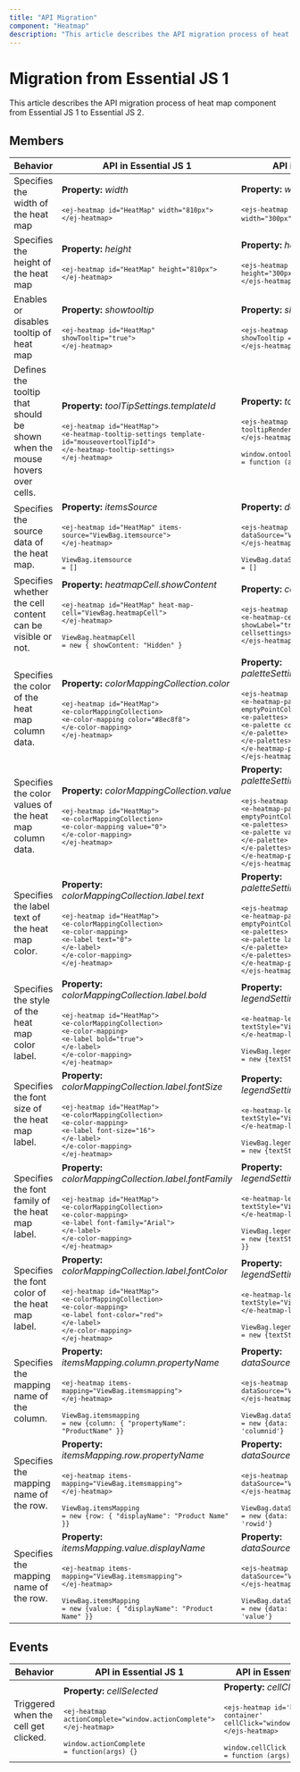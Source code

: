 ```yaml
---
title: "API Migration"
component: "Heatmap"
description: "This article describes the API migration process of heat map component from Essential JS 1 to Essential JS 2"
---
```


# Migration from Essential JS 1

This article describes the API migration process of heat map component from Essential JS 1 to Essential JS 2.

## Members

<!-- markdownlint-disable MD033 -->
| Behavior | API in Essential JS 1 | API in Essential JS 2 |
| --- | --- | --- |
| Specifies the width of the heat map | **Property:**  *width*<br/><br/><code>`<ej-heatmap id="HeatMap" width="810px">`<br/>`</ej-heatmap>`</code>| **Property:**  *width*<br/><br/><code>`<ejs-heatmap id='heatmap-container' width="300px">`</ejs-heatmap>`</code>|
| Specifies the height of the heat map| **Property:**  *height*<br/><br/><code>`<ej-heatmap id="HeatMap" height="810px">`<br/>`</ej-heatmap>`</code>|**Property:**  *height*<br/><br/><code>`<ejs-heatmap id='heatmap-container' height="300px">`<br/>`</ejs-heatmap>`</code>|
| Enables or disables tooltip of heat map| **Property:**  *showtooltip*<br/><br/><code>`<ej-heatmap id="HeatMap" showTooltip="true">`<br/>`</ej-heatmap>`</code>| **Property:**  *showTooltip*<br/><br/><code>`<ejs-heatmap id='heatmap-container' showTooltip = "true">`<br/>`</ejs-heatmap>`</code>|
| Defines the tooltip that should be shown when the mouse hovers over cells.| **Property:**  *toolTipSettings.templateId*<br/><br/><code>`<ej-heatmap id="HeatMap">`<br/>`<e-heatmap-tooltip-settings template-id="mouseovertoolTipId">`<br>`</e-heatmap-tooltip-settings>`<br>`</ej-heatmap>`</code>|**Property:**  *tooltipRender*<br/><br/><code>`<ejs-heatmap id='heatmap-container' tooltipRender="window.ontooltipRender">`<br/>`</ejs-heatmap>`<br><br><code>window.ontooltipRender = function (args) { }</code>|
| Specifies the source data of the heat map.| **Property:**  *itemsSource*<br/><br/><code>`<ej-heatmap id="HeatMap" items-source="ViewBag.itemsource">`<br/>`</ej-heatmap>`<br><br><code>ViewBag.itemsource = []</code>|**Property:**  *dataSource*<br/><br/><code>`<ejs-heatmap id='heatmap-container' dataSource="ViewBag.dataSource">`<br>`</ejs-heatmap>`<br><br><code>ViewBag.dataSource = []</code>|
| Specifies whether the cell content can be visible or not.| **Property:**  *heatmapCell.showContent*<br/><br/><code>`<ej-heatmap id="HeatMap" heat-map-cell="ViewBag.heatmapCell">`<br/>`</ej-heatmap>`<br><br><code>ViewBag.heatmapCell = new { showContent: "Hidden" }</code>|**Property:**  *cellSettings.showLabel* <br><br><code>`<ejs-heatmap id='heatmap-container'>`<br>`<e-heatmap-cellsettings showLabel="true"></e-heatmap-cellsettings>`<br>`</ejs-heatmap>`</code>|
| Specifies the color of the heat map column data.| **Property:**  *colorMappingCollection.color*<br/><br/><code>`<ej-heatmap id="HeatMap">`<br>`<e-colorMappingCollection>`<br>`<e-color-mapping color="#8ec8f8">`<br>`</e-color-mapping>`<br>`</ej-heatmap>`</code>|**Property:**  *paletteSettings.palette.color*<br/><br/><code>`<ejs-heatmap id='heatmap-container'>`<br>`<e-heatmap-palettesettings type="Fixed" emptyPointColor="white">`<br>`<e-palettes>`<br>`<e-palette color="rgb(238,238,238)">`<br>`</e-palette>`<br>`</e-palettes>`<br>`</e-heatmap-palettesettings>`<br>`</ejs-heatmap>`</code>|
| Specifies the color values of the heat map column data.| **Property:**  *colorMappingCollection.value*<br/><br/><code>`<ej-heatmap id="HeatMap">`<br>`<e-colorMappingCollection>`<br>`<e-color-mapping value="0">`<br>`</e-color-mapping>`<br>`</ej-heatmap>`</code>| **Property:**  *paletteSettings.palette.value*<br/><br/><code>`<ejs-heatmap id='heatmap-container'>`<br>`<e-heatmap-palettesettings type="Fixed" emptyPointColor="white">`<br>`<e-palettes>`<br>`<e-palette value="0">`<br>`</e-palette>`<br>`</e-palettes>`<br>`</e-heatmap-palettesettings>`<br>`</ejs-heatmap>`</code>|
| Specifies the label text of the heat map color.| **Property:**  *colorMappingCollection.label.text*<br/><br/><code>`<ej-heatmap id="HeatMap">`<br>`<e-colorMappingCollection>`<br>`<e-color-mapping>`<br>`<e-label text="0">`<br>`</e-label>`<br>`</e-color-mapping>`<br>`</ej-heatmap>`</code>|**Property:**  *paletteSettings.palette.label*<br/><br/><code>`<ejs-heatmap id='heatmap-container'>`<br>`<e-heatmap-palettesettings type="Fixed" emptyPointColor="white">`<br>`<e-palettes>`<br>`<e-palette label="No contributions">`<br>`</e-palette>`<br>`</e-palettes>`<br>`</e-heatmap-palettesettings>`<br>`</ejs-heatmap>`</code>|
| Specifies the style of the heat map color label.| **Property:**  *colorMappingCollection.label.bold* <br/><br/><code>`<ej-heatmap id="HeatMap">`<br>`<e-colorMappingCollection>`<br>`<e-color-mapping>`<br>`<e-label bold="true">`<br>`</e-label>`<br>`</e-color-mapping>`<br>`</ej-heatmap>`</code>|**Property:**  *legendSettings.textStyle.fontStyle*<br/><br/><code>`<e-heatmap-legendsettings textStyle="ViewBag.legendSettings">`<br>`</e-heatmap-legendsettings>`<br><br><code>ViewBag.legendSettings = new {textStyle: { fontStyle:'bold' }}</code>|
| Specifies the font size of the heat map label.| **Property:**  *colorMappingCollection.label.fontSize*<br/><br/><code>`<ej-heatmap id="HeatMap">`<br>`<e-colorMappingCollection>`<br>`<e-color-mapping>`<br>`<e-label font-size="16">`<br>`</e-label>`<br>`</e-color-mapping>`<br>`</ej-heatmap>`</code>|**Property:**  *legendSettings.textStyle.size*<br/><br/><code>`<e-heatmap-legendsettings textStyle="ViewBag.legendSettings">`<br>`</e-heatmap-legendsettings>`<br><br><code>ViewBag.legendSettings = new {textStyle: { size: 18 }}</code>|
| Specifies the font family of the heat map label.| **Property:**  *colorMappingCollection.label.fontFamily*<br/><br/><code>`<ej-heatmap id="HeatMap">`<br>`<e-colorMappingCollection>`<br>`<e-color-mapping>`<br>`<e-label font-family="Arial">`<br>`</e-label>`<br>`</e-color-mapping>`<br>`</ej-heatmap>`</code>|**Property:**  *legendSettings.textStyle.fontFamily*<br/><br/><code>`<e-heatmap-legendsettings textStyle="ViewBag.legendSettings">`<br>`</e-heatmap-legendsettings>`<br><br><code>ViewBag.legendSettings = new {textStyle: { fontFamily: 'Arial' }}</code>|
| Specifies the font color of the heat map label.| **Property:**  *colorMappingCollection.label.fontColor*<br/><br/><code>`<ej-heatmap id="HeatMap">`<br>`<e-colorMappingCollection>`<br>`<e-color-mapping>`<br>`<e-label font-color="red">`<br>`</e-label>`<br>`</e-color-mapping>`<br>`</ej-heatmap>`</code>|**Property:**  *legendSettings.textStyle.color*<br/><br/><code>`<e-heatmap-legendsettings textStyle="ViewBag.legendSettings">`<br>`</e-heatmap-legendsettings>`<br><br><code>ViewBag.legendSettings = new {textStyle: { color: 'red' }}</code>|
| Specifies the mapping name of the column.| **Property:**  *itemsMapping.column.propertyName*<br/><br/><code>`<ej-heatmap items-mapping="ViewBag.itemsmapping">`<br>`</ej-heatmap>`<br><br><code>ViewBag.itemsmapping = new {column: { "propertyName": "ProductName" }}</code>|**Property:**  *dataSource.yDataMapping*<br/><br/><code>`<ejs-heatmap id='heatmap-container' dataSource="ViewBag.dataSource">`<br>`</ejs-heatmap>`<br><br><code>ViewBag.dataSource = new {data: heatmapData,yDataMapping: 'columnid'}</code>|
| Specifies the mapping name of the row.| **Property:**  *itemsMapping.row.propertyName*<br/><br/><code>`<ej-heatmap items-mapping="ViewBag.itemsmapping">`<br>`</ej-heatmap>`<br><br><code>ViewBag.itemsMapping = new {row: { "displayName": "Product Name" }}</code>|**Property:**  *dataSource.xDataMapping*<br/><br/><code>`<ejs-heatmap id='heatmap-container' dataSource="ViewBag.dataSource">`<br>`</ejs-heatmap>`<br><br><code>ViewBag.dataSource = new {data: heatmapData,xDataMapping: 'rowid'}</code>|
| Specifies the mapping name of the row.</b>| **Property:**  *itemsMapping.value.displayName*<br/><br/><code>`<ej-heatmap items-mapping="ViewBag.itemsmapping">`<br>`</ej-heatmap>`<br><br><code>ViewBag.itemsMapping = new {value: { "displayName": "Product Name" }}</code>|**Property:**  *dataSource.valueMapping*<br/><br/><code>`<ejs-heatmap id='heatmap-container' dataSource="ViewBag.dataSource">`<br>`</ejs-heatmap>`<br><br><code>ViewBag.dataSource = new {data: heatmapData,valueMapping: 'value'}</code>|

## Events

<!-- markdownlint-disable MD033 -->
| Behavior | API in Essential JS 1 | API in Essential JS 2 |
| --- | --- | --- |
| Triggered when the cell get clicked.| **Property:**  *cellSelected*<br/><br/><code>`<ej-heatmap actionComplete="window.actionComplete">`<br>`</ej-heatmap>`<br><br><code>window.actionComplete = function(args) {}</code>|**Property:**  *cellClick*<br/><br/><code>`<ejs-heatmap id='heatmap-container' cellClick="window.cellClick">`<br>`</ejs-heatmap>`<br><br><code>window.cellClick = function (args) { }</code>|
